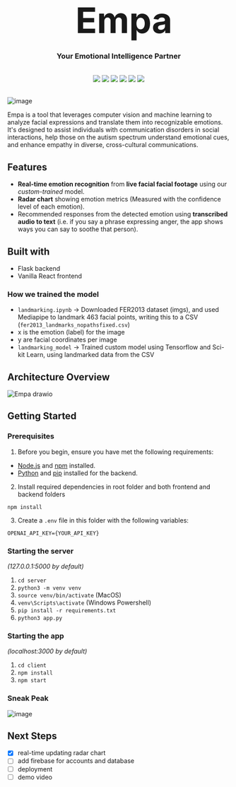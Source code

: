 <div align="center">
    <div id="user-content-toc">
      <ul>
          <summary><h1 style="display: inline-block; margin-bottom:0px; font-size:60pt;">Empa</h1></summary>
      </ul>
    </div>
    <h3>Your Emotional Intelligence Partner</h3>
<!--     <h4><i>xxx</i></h4> -->
   <br>
    <img src="https://img.shields.io/badge/python-3670A0?style=for-the-badge&logo=python&logoColor=ffdd54"/>
    <img src="https://img.shields.io/badge/flask-%23000.svg?style=for-the-badge&logo=flask&logoColor=white"/>
    <img src="https://img.shields.io/badge/TensorFlow-%23FF6F00.svg?style=for-the-badge&logo=TensorFlow&logoColor=white"/>
    <img src="https://img.shields.io/badge/scikit--learn-%23F7931E.svg?style=for-the-badge&logo=scikit-learn&logoColor=white"/>
    <!--     <img src="https://img.shields.io/badge/Google_Cloud-4285F4?style=for-the-badge&logo=google-cloud&logoColor=white"/> -->
    <img src="https://img.shields.io/badge/react-%2320232a.svg?style=for-the-badge&logo=react&logoColor=%2361DAFB"/>
    <img src="https://img.shields.io/badge/tailwindcss-%2338B2AC.svg?style=for-the-badge&logo=tailwind-css&logoColor=white"/>
    <br><br>
</div>

![image](https://github.com/roskzhu/Empa/assets/110139243/69dcafa4-f4e0-404b-be2d-c92247d32c6c)

Empa is a tool that leverages computer vision and machine learning to analyze facial expressions and translate them into recognizable emotions. It's designed to assist individuals with communication disorders in social interactions, help those on the autism spectrum understand emotional cues, and enhance empathy in diverse, cross-cultural communications.

## Features
- **Real-time emotion recognition** from **live facial facial footage** using our _custom-trained_ model.
- **Radar chart** showing emotion metrics (Measured with the confidence level of each emotion).
- Recommended responses from the detected emotion using **transcribed audio to text** (i.e. if you say a phrase expressing anger, the app shows ways you can say to soothe that person).


## Built with
- Flask backend
- Vanilla React frontend

### How we trained the model
- `landmarking.ipynb` -> Downloaded FER2013 dataset (imgs), and used Mediapipe to landmark 463 facial points, writing this to a CSV (`fer2013_landmarks_nopathsfixed.csv`)
- x is the emotion (label) for the image
- y are facial coordinates per image
- `landmarking_model` -> Trained custom model using Tensorflow and Sci-kit Learn, using landmarked data from the CSV


## Architecture Overview
![Empa drawio](https://github.com/roskzhu/Empa/assets/121539073/f486d9fd-99dc-4e8b-8646-67012babde21)


## Getting Started

### Prerequisites
1. Before you begin, ensure you have met the following requirements:
- [Node.js](https://nodejs.org/) and [npm](https://www.npmjs.com/) installed.
- [Python](https://www.python.org/) and [pip](https://pip.pypa.io/en/stable/) installed for the backend.

2. Install required dependencies in root folder and both frontend and backend folders
```
npm install
```

3. Create a `.env` file in this folder with the following variables:
```
OPENAI_API_KEY={YOUR_API_KEY}
```

### Starting the server

_(127.0.0.1:5000 by default)_

1. `cd server`
2. `python3 -m venv venv`
3. `source venv/bin/activate` (MacOS)
4. `venv\Scripts\activate` (Windows Powershell)
5. `pip install -r requirements.txt`
6. `python3 app.py`

### Starting the app

_(localhost:3000 by default)_

1. `cd client`
2. `npm install`
3. `npm start`



### Sneak Peak
![image](https://github.com/roskzhu/Empa/assets/110139243/6abaec4c-3acb-4fe6-b937-90f18bde2050)


## Next Steps
- [X] real-time updating radar chart
- [ ] add firebase for accounts and database
- [ ] deployment
- [ ] demo video

